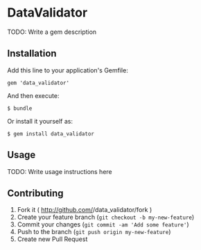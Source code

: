# DataValidator

TODO: Write a gem description

## Installation

Add this line to your application's Gemfile:

    gem 'data_validator'

And then execute:

    $ bundle

Or install it yourself as:

    $ gem install data_validator

## Usage

TODO: Write usage instructions here

## Contributing

1. Fork it ( http://github.com/<my-github-username>/data_validator/fork )
2. Create your feature branch (`git checkout -b my-new-feature`)
3. Commit your changes (`git commit -am 'Add some feature'`)
4. Push to the branch (`git push origin my-new-feature`)
5. Create new Pull Request
